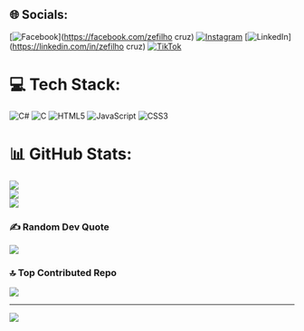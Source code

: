 
## 🌐 Socials:
[![Facebook](https://img.shields.io/badge/Facebook-%231877F2.svg?logo=Facebook&logoColor=white)](https://facebook.com/zefilho cruz) [![Instagram](https://img.shields.io/badge/Instagram-%23E4405F.svg?logo=Instagram&logoColor=white)](https://instagram.com/zefilho_cruz) [![LinkedIn](https://img.shields.io/badge/LinkedIn-%230077B5.svg?logo=linkedin&logoColor=white)](https://linkedin.com/in/zefilho cruz) [![TikTok](https://img.shields.io/badge/TikTok-%23000000.svg?logo=TikTok&logoColor=white)](https://tiktok.com/@@zefilhocruz5) 

# 💻 Tech Stack:
![C#](https://img.shields.io/badge/c%23-%23239120.svg?style=flat&logo=csharp&logoColor=white) ![C](https://img.shields.io/badge/c-%2300599C.svg?style=flat&logo=c&logoColor=white) ![HTML5](https://img.shields.io/badge/html5-%23E34F26.svg?style=flat&logo=html5&logoColor=white) ![JavaScript](https://img.shields.io/badge/javascript-%23323330.svg?style=flat&logo=javascript&logoColor=%23F7DF1E) ![CSS3](https://img.shields.io/badge/css3-%231572B6.svg?style=flat&logo=css3&logoColor=white)
# 📊 GitHub Stats:
![](https://github-readme-stats.vercel.app/api?username=zefilhocruz22&theme=gotham&hide_border=false&include_all_commits=true&count_private=false)<br/>
![](https://github-readme-streak-stats.herokuapp.com/?user=zefilhocruz22&theme=gotham&hide_border=false)<br/>
![](https://github-readme-stats.vercel.app/api/top-langs/?username=zefilhocruz22&theme=gotham&hide_border=false&include_all_commits=true&count_private=false&layout=compact)

### ✍️ Random Dev Quote
![](https://quotes-github-readme.vercel.app/api?type=horizontal&theme=radical)

### 🔝 Top Contributed Repo
![](https://github-contributor-stats.vercel.app/api?username=zefilhocruz22&limit=5&theme=dark&combine_all_yearly_contributions=true)

---
[![](https://visitcount.itsvg.in/api?id=zefilhocruz22&icon=6&color=4)](https://visitcount.itsvg.in)

<!-- Proudly created with GPRM ( https://gprm.itsvg.in ) -->
